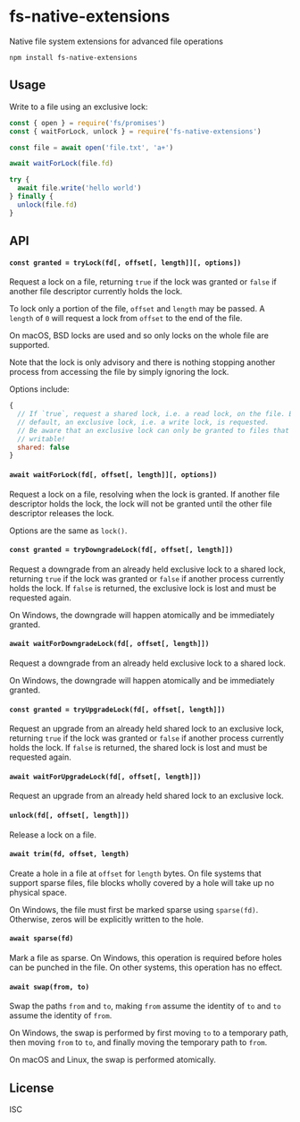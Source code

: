 # fs-native-extensions

Native file system extensions for advanced file operations

```
npm install fs-native-extensions
```

## Usage

Write to a file using an exclusive lock:

``` js
const { open } = require('fs/promises')
const { waitForLock, unlock } = require('fs-native-extensions')

const file = await open('file.txt', 'a+')

await waitForLock(file.fd)

try {
  await file.write('hello world')
} finally {
  unlock(file.fd)
}
```

## API

#### `const granted = tryLock(fd[, offset[, length]][, options])`

Request a lock on a file, returning `true` if the lock was granted or `false` if another file descriptor currently holds the lock.

To lock only a portion of the file, `offset` and `length` may be passed. A `length` of `0` will request a lock from `offset` to the end of the file.

On macOS, BSD locks are used and so only locks on the whole file are supported.

Note that the lock is only advisory and there is nothing stopping another process from accessing the file by simply ignoring the lock.

Options include:

```js
{
  // If `true`, request a shared lock, i.e. a read lock, on the file. By
  // default, an exclusive lock, i.e. a write lock, is requested.
  // Be aware that an exclusive lock can only be granted to files that are
  // writable!
  shared: false
}
```

#### `await waitForLock(fd[, offset[, length]][, options])`

Request a lock on a file, resolving when the lock is granted. If another file descriptor holds the lock, the lock will not be granted until the other file descriptor releases the lock.

Options are the same as `lock()`.

#### `const granted = tryDowngradeLock(fd[, offset[, length]])`

Request a downgrade from an already held exclusive lock to a shared lock, returning `true` if the lock was granted or `false` if another process currently holds the lock. If `false` is returned, the exclusive lock is lost and must be requested again.

On Windows, the downgrade will happen atomically and be immediately granted.

#### `await waitForDowngradeLock(fd[, offset[, length]])`

Request a downgrade from an already held exclusive lock to a shared lock.

On Windows, the downgrade will happen atomically and be immediately granted.

#### `const granted = tryUpgradeLock(fd[, offset[, length]])`

Request an upgrade from an already held shared lock to an exclusive lock, returning `true` if the lock was granted or `false` if another process currently holds the lock. If `false` is returned, the shared lock is lost and must be requested again.

#### `await waitForUpgradeLock(fd[, offset[, length]])`

Request an upgrade from an already held shared lock to an exclusive lock.

#### `unlock(fd[, offset[, length]])`

Release a lock on a file.

#### `await trim(fd, offset, length)`

Create a hole in a file at `offset` for `length` bytes. On file systems that support sparse files, file blocks wholly covered by a hole will take up no physical space.

On Windows, the file must first be marked sparse using `sparse(fd)`. Otherwise, zeros will be explicitly written to the hole.

#### `await sparse(fd)`

Mark a file as sparse. On Windows, this operation is required before holes can be punched in the file. On other systems, this operation has no effect.

#### `await swap(from, to)`

Swap the paths `from` and `to`, making `from` assume the identity of `to` and `to` assume the identity of `from`.

On Windows, the swap is performed by first moving `to` to a temporary path, then moving `from` to `to`, and finally moving the temporary path to `from`.

On macOS and Linux, the swap is performed atomically.

## License

ISC
